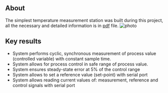 ## About

The simplest temperature measurement station was built during this project, all the necessary and detailed information is in [pdf](./Report.pdf) file.
![photo](./20250127_172856.jpg)


## Key results

- System performs cyclic, synchronous measurement of process value (controlled variable) with
constant sample time.
- System allows for process control in safe range of process value.
- System ensures steady-state error at 5% of the control range
- System allows to set a reference value (set-point) with serial port
- System allows reading current values of: measurement, reference and control signals with serial
port



